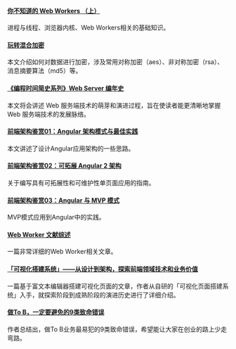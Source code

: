 #### [你不知道的 Web Workers （上）](https://mp.weixin.qq.com/s/TySnUI3IJcY43dcnbtsO0w)
进程与线程、浏览器内核、Web Workers相关的基础知识。

#### [玩转混合加密](https://mp.weixin.qq.com/s/i_Clg5kmTBwcFoSUNO-naQ)
本文介绍如何对数据进行加密，涉及常用对称加密（aes）、非对称加密（rsa）、消息摘要算法（md5）等。

#### [《编程时间简史系列》Web Server 编年史](https://segmentfault.com/a/1190000023050141)
本文将会讲述 Web 服务端技术的萌芽和演进过程，旨在使读者能更清晰地掌握 Web 服务端技术的发展脉络。

#### [前端架构鉴赏01：Angular 架构模式与最佳实践](https://mp.weixin.qq.com/s/gz98PLI4ne1-AAa-MMC6aw)
本文讲述了设计Angular应用架构的一些思路。

#### [前端架构鉴赏02：可拓展 Angular 2 架构](https://mp.weixin.qq.com/s/4bd-xkyus-tNuylTBm_tGw)
关于编写具有可拓展性和可维护性单页面应用的指南。

#### [前端架构鉴赏03：Angular 与 MVP 模式](https://mp.weixin.qq.com/s/7uYxFxbvcZS4wjbWPVmGpg)
MVP模式应用到Angular中的实践。

#### [Web Worker 文献综述](https://mp.weixin.qq.com/s/MyRRIbn-UoruVD1dpvD-QQ)
一篇非常详细的Web Worker相关文章。

#### [「可视化搭建系统」——从设计到架构，探索前端领域技术和业务价值](https://zhuanlan.zhihu.com/p/164558106)
一篇基于富文本编辑器搭建可视化页面的文章，作者从自研的「可视化页面搭建系统」入手，就探索阶段到成熟阶段的演进历史进行了详细介绍。

#### [做To B，一定要避免的9类致命错误](https://mp.weixin.qq.com/s/G2BRzDjR4rpUkyyxR-hcRw)
作者总结出，做To B业务最易犯的9类致命错误，希望能让大家在创业的路上少走弯路。